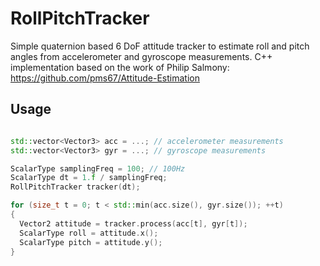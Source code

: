 # RollPitchTracker
Simple quaternion based 6 DoF attitude tracker to estimate roll and pitch angles from accelerometer and gyroscope measurements.
C++ implementation based on the work of Philip Salmony: https://github.com/pms67/Attitude-Estimation

## Usage
```cpp

std::vector<Vector3> acc = ...; // accelerometer measurements
std::vector<Vector3> gyr = ...; // gyroscope measurements

ScalarType samplingFreq = 100; // 100Hz
ScalarType dt = 1.f / samplingFreq;
RollPitchTracker tracker(dt);

for (size_t t = 0; t < std::min(acc.size(), gyr.size()); ++t)
{
  Vector2 attitude = tracker.process(acc[t], gyr[t]);
  ScalarType roll = attitude.x();
  ScalarType pitch = attitude.y();
}
```
